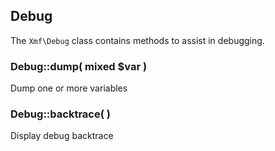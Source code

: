 ## Debug

The `Xmf\Debug` class contains methods to assist in debugging.

### Debug::dump( mixed $var )
Dump one or more variables

### Debug::backtrace( )
Display debug backtrace

